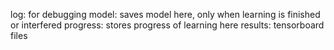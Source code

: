 log: for debugging
model: saves model here, only when learning is finished or interfered
progress: stores progress of learning here
results: tensorboard files